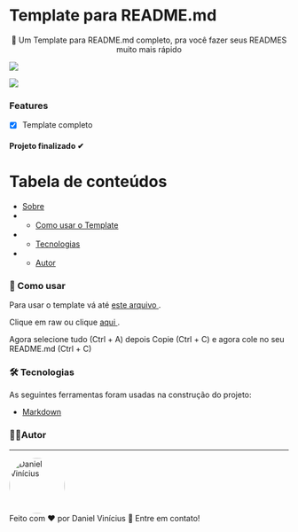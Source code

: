 <h1> Template para README.md </h1>
 <p id="sobre" align="center">
🎢 Um Template para README.md completo, pra você fazer seus READMES muito mais rápido

![](https://img.shields.io/badge/license-MIT-green)

![](https://img.shields.io/badge/languege-Portuguese-yellow)


### Features 
- [x] Template completo

<h4  align="left">
Projeto finalizado ✔
</h4>

Tabela de conteúdos 
================= 
<!--ts-->
 * [Sobre](#sobre) 
 * * [Como usar o Template](#template)
 * * [Tecnologias](#tecnologias)
 *  * [Autor](#autor)
 <!--te-->
 
  ### 🎨 Como usar<a id="template"></a>
 Para usar o template vá até <a href="https://github.com/Daniel-Vinicius/Template-para-README.md/blob/master/Template.md"> este arquivo </a>.
 
 Clique em raw ou clique <a href="https://raw.githubusercontent.com/Daniel-Vinicius/Template-para-README.md/master/Template.md"> aqui </a>.
 
 Agora selecione tudo (Ctrl + A) depois Copie (Ctrl + C) e agora cole no seu README.md (Ctrl + C)
 

### 🛠 Tecnologias<a id="tecnologias"></a>
 As seguintes ferramentas foram usadas na construção do projeto:
  - [Markdown](https://www.markdownguide.org/)


### 👨‍💻Autor <a id="autor"> </a>

---
<a href="https://github.com/Daniel-Vinicius" style="text-decoration: none;">
<img style="border-radius: 50%;" src="https://avatars3.githubusercontent.com/u/66279500?s=460&u=2978b74f2bfcfec553cdd62c2cf15a0eca6652a3&v=4" width="100px;"  alt="Daniel Vinícius"/>

<br />
<span> Feito com ❤️ por Daniel Vinícius 👋 Entre em contato! </span> 
</a> 

